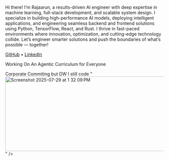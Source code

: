 Hi there! I'm Rajaarun, a results-driven AI engineer with deep expertise in machine learning, full-stack development, and scalable system design. I specialize in building high-performance AI models, deploying intelligent applications, and engineering seamless backend and frontend solutions using Python, TensorFlow, React, and Rust. I thrive in fast-paced environments where innovation, optimization, and cutting-edge technology collide. Let’s engineer smarter solutions and push the boundaries of what’s possible — together!

[GitHub](rarulraj) • [LinkedIn](linkedin.com/in/rajaarun-arulraj-236a78259)

Working On An Agentic Curriculum for Everyone 

Corporate Commiting but DW I still code 
"<img width="1169" height="237" alt="Screenshot 2025-07-29 at 1 32 09 PM" src="https://github.com/user-attachments/assets/e33a4401-b470-4288-a87d-8609a78390cb" />
" />
